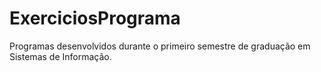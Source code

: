# ExerciciosPrograma
Programas desenvolvidos durante o primeiro semestre de graduação em Sistemas de Informação.

